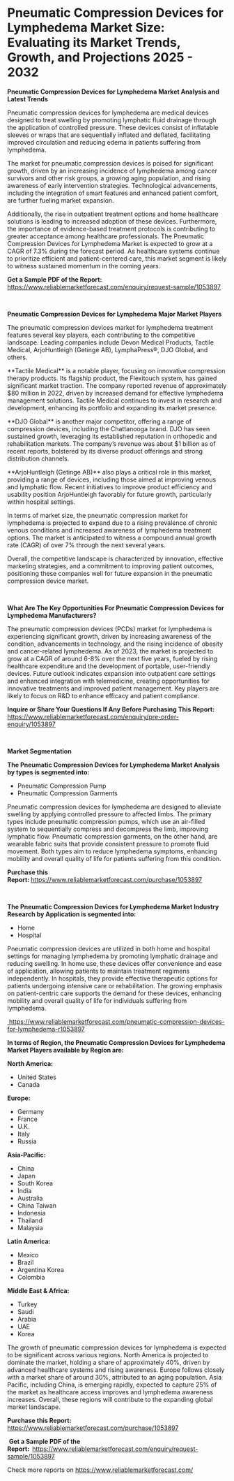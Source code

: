 <p><h1>Pneumatic Compression Devices for Lymphedema Market Size: Evaluating its Market Trends, Growth, and Projections 2025 - 2032</h1></p><p><strong>Pneumatic Compression Devices for Lymphedema Market Analysis and Latest Trends</strong></p>
<p><p>Pneumatic compression devices for lymphedema are medical devices designed to treat swelling by promoting lymphatic fluid drainage through the application of controlled pressure. These devices consist of inflatable sleeves or wraps that are sequentially inflated and deflated, facilitating improved circulation and reducing edema in patients suffering from lymphedema.</p><p>The market for pneumatic compression devices is poised for significant growth, driven by an increasing incidence of lymphedema among cancer survivors and other risk groups, a growing aging population, and rising awareness of early intervention strategies. Technological advancements, including the integration of smart features and enhanced patient comfort, are further fueling market expansion.</p><p>Additionally, the rise in outpatient treatment options and home healthcare solutions is leading to increased adoption of these devices. Furthermore, the importance of evidence-based treatment protocols is contributing to greater acceptance among healthcare professionals. The Pneumatic Compression Devices for Lymphedema Market is expected to grow at a CAGR of 7.3% during the forecast period. As healthcare systems continue to prioritize efficient and patient-centered care, this market segment is likely to witness sustained momentum in the coming years.</p></p>
<p><strong>Get a Sample PDF of the Report:&nbsp;</strong> <a href="https://www.reliablemarketforecast.com/enquiry/request-sample/1053897?utm_campaign=2291&utm_medium=2&utm_source=Github&utm_content=ia&utm_term=03032025&utm_id=pneumatic-compression-devices-for-lymphedema">https://www.reliablemarketforecast.com/enquiry/request-sample/1053897</a></p>
<p>&nbsp;</p>
<p><strong>Pneumatic Compression Devices for Lymphedema Major Market Players</strong></p>
<p><p>The pneumatic compression devices market for lymphedema treatment features several key players, each contributing to the competitive landscape. Leading companies include Devon Medical Products, Tactile Medical, ArjoHuntleigh (Getinge AB), LymphaPress®, DJO Global, and others.</p><p>**Tactile Medical** is a notable player, focusing on innovative compression therapy products. Its flagship product, the Flexitouch system, has gained significant market traction. The company reported revenue of approximately $80 million in 2022, driven by increased demand for effective lymphedema management solutions. Tactile Medical continues to invest in research and development, enhancing its portfolio and expanding its market presence.</p><p>**DJO Global** is another major competitor, offering a range of compression devices, including the Chattanooga brand. DJO has seen sustained growth, leveraging its established reputation in orthopedic and rehabilitation markets. The company’s revenue was about $1 billion as of recent reports, bolstered by its diverse product offerings and strong distribution channels.</p><p>**ArjoHuntleigh (Getinge AB)** also plays a critical role in this market, providing a range of devices, including those aimed at improving venous and lymphatic flow. Recent initiatives to improve product efficiency and usability position ArjoHuntleigh favorably for future growth, particularly within hospital settings.</p><p>In terms of market size, the pneumatic compression market for lymphedema is projected to expand due to a rising prevalence of chronic venous conditions and increased awareness of lymphedema treatment options. The market is anticipated to witness a compound annual growth rate (CAGR) of over 7% through the next several years.</p><p>Overall, the competitive landscape is characterized by innovation, effective marketing strategies, and a commitment to improving patient outcomes, positioning these companies well for future expansion in the pneumatic compression device market.</p></p>
<p>&nbsp;</p>
<p><strong>What Are The Key Opportunities For Pneumatic Compression Devices for Lymphedema Manufacturers?</strong></p>
<p><p>The pneumatic compression devices (PCDs) market for lymphedema is experiencing significant growth, driven by increasing awareness of the condition, advancements in technology, and the rising incidence of obesity and cancer-related lymphedema. As of 2023, the market is projected to grow at a CAGR of around 6-8% over the next five years, fueled by rising healthcare expenditure and the development of portable, user-friendly devices. Future outlook indicates expansion into outpatient care settings and enhanced integration with telemedicine, creating opportunities for innovative treatments and improved patient management. Key players are likely to focus on R&D to enhance efficacy and patient compliance.</p></p>
<p><strong>Inquire or Share Your Questions If Any Before Purchasing This Report:</strong> <a href="https://www.reliablemarketforecast.com/enquiry/pre-order-enquiry/1053897?utm_campaign=2291&utm_medium=2&utm_source=Github&utm_content=ia&utm_term=03032025&utm_id=pneumatic-compression-devices-for-lymphedema">https://www.reliablemarketforecast.com/enquiry/pre-order-enquiry/1053897</a></p>
<p>&nbsp;</p>
<p><strong>Market Segmentation</strong></p>
<p><strong>The Pneumatic Compression Devices for Lymphedema Market Analysis by types is segmented into:</strong></p>
<p><ul><li>Pneumatic Compression Pump</li><li>Pneumatic Compression Garments</li></ul></p>
<p><p>Pneumatic compression devices for lymphedema are designed to alleviate swelling by applying controlled pressure to affected limbs. The primary types include pneumatic compression pumps, which use an air-filled system to sequentially compress and decompress the limb, improving lymphatic flow. Pneumatic compression garments, on the other hand, are wearable fabric suits that provide consistent pressure to promote fluid movement. Both types aim to reduce lymphedema symptoms, enhancing mobility and overall quality of life for patients suffering from this condition.</p></p>
<p><strong>Purchase this Report:&nbsp;</strong><a href="https://www.reliablemarketforecast.com/purchase/1053897?utm_campaign=2291&utm_medium=2&utm_source=Github&utm_content=ia&utm_term=03032025&utm_id=pneumatic-compression-devices-for-lymphedema">https://www.reliablemarketforecast.com/purchase/1053897</a></p>
<p>&nbsp;</p>
<p><strong>The Pneumatic Compression Devices for Lymphedema Market Industry Research by Application is segmented into:</strong></p>
<p><ul><li>Home</li><li>Hospital</li></ul></p>
<p><p>Pneumatic compression devices are utilized in both home and hospital settings for managing lymphedema by promoting lymphatic drainage and reducing swelling. In home use, these devices offer convenience and ease of application, allowing patients to maintain treatment regimens independently. In hospitals, they provide effective therapeutic options for patients undergoing intensive care or rehabilitation. The growing emphasis on patient-centric care supports the demand for these devices, enhancing mobility and overall quality of life for individuals suffering from lymphedema.</p></p>
<p><a href="https://www.reliablemarketforecast.com/pneumatic-compression-devices-for-lymphedema-r1053897?utm_campaign=2291&utm_medium=2&utm_source=Github&utm_content=ia&utm_term=03032025&utm_id=pneumatic-compression-devices-for-lymphedema">&nbsp;https://www.reliablemarketforecast.com/pneumatic-compression-devices-for-lymphedema-r1053897</a></p>
<p><strong>In terms of Region, the Pneumatic Compression Devices for Lymphedema Market Players available by Region are:</strong></p>
<p>
    <p> <strong> North America: </strong>
        <ul>
            <li>United States</li>
            <li>Canada</li>
        </ul>
        </p> 
    <p> <strong> Europe: </strong>
        <ul>
            <li>Germany</li>
            <li>France</li>
            <li>U.K.</li>
            <li>Italy</li>
            <li>Russia</li>
        </ul>
        </p> 
    <p> <strong> Asia-Pacific: </strong>
        <ul>
            <li>China</li>
            <li>Japan</li>
            <li>South Korea</li>
            <li>India</li>
            <li>Australia</li>
            <li>China Taiwan</li>
            <li>Indonesia</li>
            <li>Thailand</li>
            <li>Malaysia</li>
        </ul>
        </p> 
    <p> <strong> Latin America: </strong>
        <ul>
            <li>Mexico</li>
            <li>Brazil</li>
            <li>Argentina Korea</li>
            <li>Colombia</li>
        </ul>
        </p> 
    <p> <strong> Middle East & Africa: </strong>
        <ul>
            <li>Turkey</li>
            <li>Saudi</li>
            <li>Arabia</li>
            <li>UAE</li>
            <li>Korea</li>
        </ul>
    </p>
    </p>
<p><p>The growth of pneumatic compression devices for lymphedema is expected to be significant across various regions. North America is projected to dominate the market, holding a share of approximately 40%, driven by advanced healthcare systems and rising awareness. Europe follows closely with a market share of around 30%, attributed to an aging population. Asia Pacific, including China, is emerging rapidly, expected to capture 25% of the market as healthcare access improves and lymphedema awareness increases. Overall, these regions will contribute to the expanding global market landscape.</p></p>
<p><strong>Purchase this Report: </strong><a href="https://www.reliablemarketforecast.com/purchase/1053897?utm_campaign=2291&utm_medium=2&utm_source=Github&utm_content=ia&utm_term=03032025&utm_id=pneumatic-compression-devices-for-lymphedema">https://www.reliablemarketforecast.com/purchase/1053897</a></p>
<p>&nbsp;<strong>Get a Sample PDF of the Report:&nbsp;&nbsp;</strong><a href="https://www.reliablemarketforecast.com/enquiry/request-sample/1053897?utm_campaign=2291&utm_medium=2&utm_source=Github&utm_content=ia&utm_term=03032025&utm_id=pneumatic-compression-devices-for-lymphedema">https://www.reliablemarketforecast.com/enquiry/request-sample/1053897</a></p>
<p><strong></strong></p>
<p>Check more reports on <a href="https://www.reliablemarketforecast.com/?utm_campaign=2291&utm_medium=2&utm_source=Github&utm_content=ia&utm_term=03032025&utm_id=pneumatic-compression-devices-for-lymphedema">https://www.reliablemarketforecast.com/</a></p>
